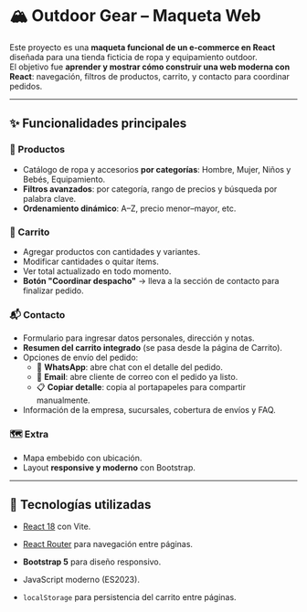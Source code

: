 # 🏔️ Outdoor Gear – Maqueta Web

Este proyecto es una **maqueta funcional de un e-commerce en React** diseñada para una tienda ficticia de ropa y equipamiento outdoor.  
El objetivo fue **aprender y mostrar cómo construir una web moderna con React**: navegación, filtros de productos, carrito, y contacto para coordinar pedidos.

---

## ✨ Funcionalidades principales

### 🛒 Productos

- Catálogo de ropa y accesorios **por categorías**: Hombre, Mujer, Niños y Bebés, Equipamiento.
- **Filtros avanzados**: por categoría, rango de precios y búsqueda por palabra clave.
- **Ordenamiento dinámico**: A–Z, precio menor–mayor, etc.

### 🧾 Carrito

- Agregar productos con cantidades y variantes.
- Modificar cantidades o quitar ítems.
- Ver total actualizado en todo momento.
- **Botón "Coordinar despacho"** → lleva a la sección de contacto para finalizar pedido.

### 📬 Contacto

- Formulario para ingresar datos personales, dirección y notas.
- **Resumen del carrito integrado** (se pasa desde la página de Carrito).
- Opciones de envío del pedido:
  - 📱 **WhatsApp**: abre chat con el detalle del pedido.
  - 📧 **Email**: abre cliente de correo con el pedido ya listo.
  - 📋 **Copiar detalle**: copia al portapapeles para compartir manualmente.
- Información de la empresa, sucursales, cobertura de envíos y FAQ.

### 🗺️ Extra

- Mapa embebido con ubicación.
- Layout **responsive y moderno** con Bootstrap.

---

## 🚀 Tecnologías utilizadas

- [React 18](https://react.dev/) con Vite.
- [React Router](https://reactrouter.com/) para navegación entre páginas.
- **Bootstrap 5** para diseño responsivo.
- JavaScript moderno (ES2023).
- `localStorage` para persistencia del carrito entre páginas.

  ```

  ```
